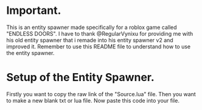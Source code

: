 # Important.
This is an entity spawner made specifically for a roblox game called "ENDLESS DOORS".
I have to thank @RegularVynixu for providing me with his old entity spawner that i remade into his entity spawner v2 and improved it.
Remember to use this README file to understand how to use the entity spawner.
# Setup of the Entity Spawner.
Firstly you want to copy the raw link of the "Source.lua" file.
Then you want to make a new blank txt or lua file.
Now paste this code into your file.
```lua
```
